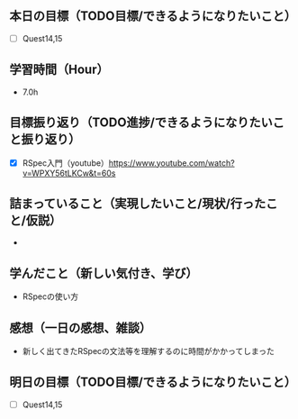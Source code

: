 ## 本日の目標（TODO目標/できるようになりたいこと）
- [ ] Quest14,15
## 学習時間（Hour）
- 7.0h
## 目標振り返り（TODO進捗/できるようになりたいこと振り返り）
- [x] RSpec入門（youtube）https://www.youtube.com/watch?v=WPXY56tLKCw&t=60s

## 詰まっていること（実現したいこと/現状/行ったこと/仮説）
- 
## 学んだこと（新しい気付き、学び）
- RSpecの使い方
## 感想（一日の感想、雑談）
- 新しく出てきたRSpecの文法等を理解するのに時間がかかってしまった
## 明日の目標（TODO目標/できるようになりたいこと）
- [ ] Quest14,15
